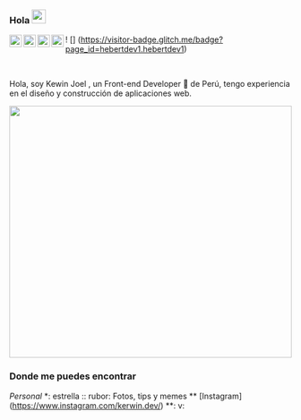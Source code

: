 ### Hola <img src = "https://media.giphy.com/media/hvRJCLFzcasrR4ia7z/giphy.gif" width = "25px">

<a href="https://twitter.com/hebertdev1">
  <img align = "left" alt = "hebert villafuerte | Twitter" width = "22px" src = "https://cdn.jsdelivr.net/npm/simple-icons@v3/icons/twitter.svg" />
</a>

<a href="https://www.linkedin.com/in/hebertdev/">
  <img align = "left" alt = "hebertdev1 LinkdeIN" width = "22px" src = "https://cdn.jsdelivr.net/npm/simple-icons@v3/icons/linkedin.svg" />
</a>

<a href="https://www.instagram.com/hebertdev1/">
  <img align = "left" alt = "Hebertdev1 Instagram" width = "22px" src = "https://cdn.jsdelivr.net/npm/simple-icons@v3/icons/instagram.svg" />
</a>

<a href="https://www.youtube.com/channel/UCvVxuO28XPe-fC6khHyAA_Q">
  <img align = "left" alt = "Hebertdev1 Youtube" width = "22px" src = "https://cdn.jsdelivr.net/npm/simple-icons@v3/icons/youtube.svg" />
</a>

! [] (https://visitor-badge.glitch.me/badge?page_id=hebertdev1.hebertdev1)

<br />

Hola, soy Kewin Joel , un Front-end Developer 🚀 de Perú, tengo experiencia en el diseño y construcción de aplicaciones web.

<img src = "https://i.pinimg.com/originals/3c/d2/2a/3cd22aba559021ceb78189475ad918f4.gif" height="450px" width = " 100% "  />
  


### Donde me puedes encontrar

_Personal_
*: estrella :: rubor: Fotos, tips y memes ** [Instagram] (https://www.instagram.com/kerwin.dev/) **: v:
